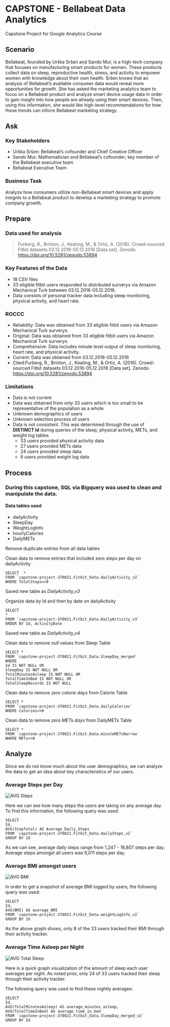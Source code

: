# CAPSTONE - Bellabeat Data Analytics 
Capstone Project for Google Analytics Course
## Scenario
Bellabeat, founded by Urška Sršen and Sando Mur, is a high-tech company that focuses on manufacturing smart products for women. These products collect data on sleep, reproductive health, stress, and activity to empower women with knowledge about their own health. Sršen knows that an analysis of Bellabeat’s available consumer data would reveal more opportunities for growth. She has asked the marketing analytics team to focus on a Bellabeat product and analyze smart device usage data in order to gain insight into how people are already using their smart devices. Then, using this information, she would like high-level recommendations for how these trends can inform Bellabeat marketing strategy. 
## Ask
### Key Stakeholders
+ Urška Sršen: Bellabeat’s cofounder and Chief Creative Officer 
+ Sando Mur: Mathematician and Bellabeat’s cofounder; key member of the Bellabeat executive team 
+ Bellabeat Executive Team
### Business Task
Analyze how consumers utilize non-Bellabeat smart devices and apply insignts to a Bellabeat product to develop a marketing strategy to promote company growth.
## Prepare
### Data used for analysis
> Furberg, R., Brinton, J., Keating, M., & Ortiz, A. (2016). Crowd-sourced Fitbit datasets 03.12.2016-05.12.2016 [Data set]. Zenodo. https://doi.org/10.5281/zenodo.53894
### Key Features of the Data
* 18 CSV files
* 33 eligible fitbit users responded to distributed surverys via Amazon Mechanical Turk between 03.12.2016-05.12.2016. 
* Data consists of personal tracker data including sleep monitoring, physical activity, and heart rate.
### ROCCC
* Reliability: Data was obtained from 33 eligible fitbit users via Amazon Mechanical Turk surverys.
* Original: Data was obtained from 33 eligible fitbit users via Amazon Mechanical Turk surverys.
* Comprehensive: Data includes minute level output of sleep monitoring, heart rate, and physical activity.
* Current: Data was obtained from 03.12.2016-05.12.2016
* Cited:Furberg, R., Brinton, J., Keating, M., & Ortiz, A. (2016). Crowd-sourced Fitbit datasets 03.12.2016-05.12.2016 [Data set]. Zenodo. https://doi.org/10.5281/zenodo.53894
### Limitations
* Data is not current
* Data was obtained from only 33 users which is too small to be representative of the population as a whole
* Unknown demographics of users
* Unknown selection process of users
* Data is not consistent. This was determined through the use of **DISTINCT Id** during queries of the sleep, physical activity, METs, and weight log tables. 
  + 33 users provided physical activity data
  + 27 users provided METs data
  + 24 users provided sleep data
  + 8 users provided weight log data
## Process
### During this capstone, SQL via Bigquery was used to clean and manipulate the data.  

#### Data tables used
* dailyActivity
* SleepDay
* WeightLogInfo
* hourlyCalories
* DailyMETs

Remove duplicate entries from all data tables

Clean data to remove entries that included zero steps per day on dailyActivity

```
SELECT  *
FROM `capstone-project-370021.Fitbit_Data.dailyActivity_v2`
WHERE TotalSteps<>0
```

Saved new table as *DailyActivity_v3*

Organize data by Id and then by date on dailyActivity

```
SELECT
*
FROM `capstone-project-370021.Fitbit_Data.DailyActivity_v3`
ORDER BY Id, ActivityDate
```

Saved new table as *DailyActivity_v4*

Clean data to remove *null* values from Sleep Table

```
SELECT *
FROM `capstone-project-370021.Fitbit_Data.SleepDay_merged`
WHERE
Id IS NOT NULL OR
SleepDay IS NOT NULL OR
TotalMinutesAsleep IS NOT NULL OR
TotalTimeInBed IS NOT NULL OR
TotalSleepRecords IS NOT NULL
```

Clean data to remove *zero calorie days* from Calorie Table

```
SELECT *
FROM `capstone-project-370021.Fitbit_Data.dailyCalories`
WHERE Calories<>0
```

Clean data to remove *zero METs days* from DailyMETs Table

```
SELECT *
FROM `capstone-project-370021.Fitbit_Data.minuteMETsNarrow`
WHERE METs<>0
```

## Analyze

Since we do not know much about the user demographics, we can analyze the data to get an idea about key characteristics of our users.

### Average Steps per Day

![AVG Steps](https://user-images.githubusercontent.com/121068001/211927676-1e288c30-357a-4d3f-962b-49fc45be9a76.png)

Here we can see how many steps the users are taking on any average day. To find this information, the following query was used:

```
SELECT 
Id,
AVG(StepTotal) AS Average_Daily_Steps
FROM `capstone-project-370021.Fitbit_Data.dailySteps_v2`
GROUP BY Id
```

As we can see, average daily steps range from 1,247 - 16,807 steps per day. Average steps amongst all users was 9,011 steps per day.

### Average BMI amongst users

![AVG BMI](https://user-images.githubusercontent.com/121068001/211932698-22ad32f5-8cfa-4ba7-af51-a37d41ce7955.png)

In order to get a snapshot of average BMI logged by users, the following query was used:

```
SELECT 
Id,
AVG(BMI) AS average_BMI
FROM `capstone-project-370021.Fitbit_Data.weightLogInfo_v2`
GROUP BY Id
```

As the above graph shows, only 8 of the 33 users tracked their BMI through their activity tracker. 

### Average Time Asleep per Night

![AVG Total Sleep](https://user-images.githubusercontent.com/121068001/211933945-c89a92dd-5c7e-4bae-8c12-42a4399cf38e.png)

Here is a quick graph visualization of the amount of sleep each user averages per night.  As noted prior, only 24 of 33 users tracked their sleep through their activity tracker.

The following query was used to find these nightly averages:

```
SELECT 
Id,
AVG(TotalMinutesAsleep) AS average_minutes_asleep,
AVG(TotalTimeInBed) AS average_time_in_bed
FROM `capstone-project-370021.Fitbit_Data.SleepDay_merged_v2`
GROUP BY Id
```

